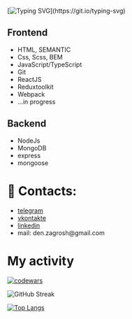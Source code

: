 [![Typing SVG](https://readme-typing-svg.herokuapp.com?color=%ffffff&lines=My+technology+stack:)](https://git.io/typing-svg)
<h2>Frontend</h2>
<ul>
  <li>HTML, SEMANTIC</li>
  <li>Css, Scss, BEM</li>
  <li>JavaScript/TypeScript</li>
  <li>Git</li>
  <li>ReactJS</li>
  <li>Reduxtoolkit</li>
  <li>Webpack</li>
  <li>...in progress</li>
</ul>
<h2>Backend</h2>
<ul>
  <li>NodeJs</li>
  <li>MongoDB</li>
  <li>express</li>
  <li>mongoose</li>
</ul>
<h1> 📩 Contacts:</h1>
<ul>
<li><a href="https://t.me/penaplast3104">telegram</a></li>
<li><a href="https://vk.com/electrokurwa228">vkontakte</a></li>
<li><a href="https://www.linkedin.com/in/diniso4ka/">linkedin</a></li>
<li>mail: den.zagrosh@gmail.com</li>
</ul>
<h1>My activity</h1>

[![codewars](https://www.codewars.com/users/diniso4ka/badges/large)](https://www.codewars.com/users/diniso4ka)

<img src="https://streak-stats.demolab.com/?user=diniso4ka&theme=dark" alt="GitHub Streak" data-canonical-src="http://github-readme-streak-stats.herokuapp.com?user=dinis04ka" style="max-width: 100%;">

[![Top Langs](https://github-readme-stats.vercel.app/api/top-langs/?username=diniso4ka&layout=compact&theme=dark)](https://github.com/anuraghazra/github-readme-stats)
